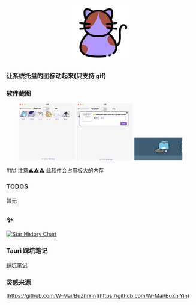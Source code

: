 <p align="center">
  <img src="./app-icon.png" width="150" height="150" />
</p>

### 让系统托盘的图标动起来(只支持 gif)

### 软件截图

<p align="center">
  <img src="./screenshot/image1.png" width="150" height="150" />
  <img src="./screenshot/image3.png" width="150" height="150" />
  <img src="./screenshot/image2.png"  />
</p>
### 注意⚠️⚠️⚠️
此软件会占用极大的内存 

### TODOS

暂无

## ✨

[![Star History Chart](https://api.star-history.com/svg?repos=itxve/catary&type=Date)](https://star-history.com/#itxve/catary&Date)

### Tauri 踩坑笔记

[踩坑笔记](https://gist.github.com/itxve/cbb94eb509bc8e98e71cc0457b3d4be8)

### 灵感来源

[https://github.com/W-Mai/BuZhiYin](https://github.com/W-Mai/BuZhiYin)
